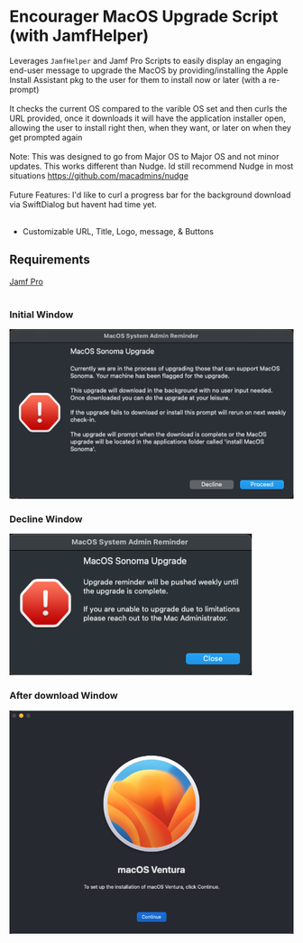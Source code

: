 # Encourager MacOS Upgrade Script (with JamfHelper)

Leverages `JamfHelper` and Jamf Pro Scripts to easily display an engaging end-user message to upgrade the MacOS by providing/installing the Apple Install Assistant pkg to the user for them to install now or later (with a re-prompt)
<br />
<br />
It checks the current OS compared to the varible OS set and then curls the URL provided, once it downloads it will have the application installer open, allowing the user to install right then, when they want, or later on when they get prompted again
<br />
<br />
Note: This was designed to go from Major OS to Major OS and not minor updates. This works different than Nudge. Id still recommend Nudge in most situations https://github.com/macadmins/nudge
<br />
<br />
Future Features: I'd like to curl a progress bar for the background download via SwiftDialog but havent had time yet.
<br />
<br />
- Customizable URL, Title, Logo, message, & Buttons

## Requirements
[Jamf Pro](https://www.jamf.com/)
<br />
<br />


### Initial Window
<img src="https://github.com/cocopuff2u/Jamf-Scripts/blob/440682a92426b6de0611e3156271bcb685b70525/Encourager%20(MacOS%20Upgrader%20Script)/images/firstwindow.png">


### Decline Window
<img src="https://github.com/cocopuff2u/Jamf-Scripts/blob/440682a92426b6de0611e3156271bcb685b70525/Encourager%20(MacOS%20Upgrader%20Script)/images/declinewindow.png">


### After download Window
<img src="https://github.com/cocopuff2u/Jamf-Scripts/blob/440682a92426b6de0611e3156271bcb685b70525/Encourager%20(MacOS%20Upgrader%20Script)/images/afterdownloadwindow.png">
